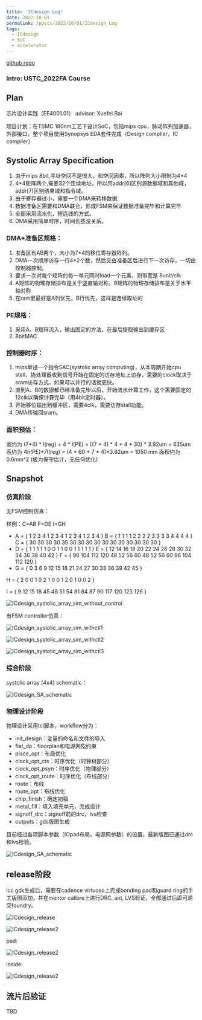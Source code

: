 ```yaml
---
title: 'ICdesign Log'
date: 2022-10-01
permalink: /posts/2022/10/01/ICdesign_Log
tags:
  - ICdesign
  - SoC
  - accelerator
---
```

[github repo](https://github.com/starkerfirst/USTC_2022FA_ICdesign)

### intro: USTC_2022FA Course

## Plan

芯片设计实践（EE4001.01）    			advisor: Xuefei Bai

项目计划：在TSMC 180nm工艺下设计SoC，包括mips cpu，脉动阵列加速器，外部接口，整个项目使用Synopsys EDA套件完成（Design complier，IC compiler）

## Systolic Array Specification

1. 由于mips 8bit,寻址空间不是很大，和空间因素，所以阵列大小限制为4*4
2. 4*4矩阵两个,需要32个连续地址，所以用addr[6]区别源数据域和其他域，addr[7]区别结果域和指令域。
3. 由于寄存器过小，需要一个DMA来转移数据
4. 数据准备区需要和DMA联合，形成FSM来保证数据准备完毕和计算完毕
5. 全部采用流水化，短连线的方式。
6. DMA采用简单时序，时间长些没关系。

### DMA+准备区规格：

1. 准备区有AB两个，大小为7*4的移位寄存器阵列。
2. DMA一次顺序访存一行4*2个数，然后交由准备区后进行下一次访存，一切由控制器控制。
3. 要求一次对每个矩阵的每一单元同时load一个元素，则带宽是 8unit/clk
4. A矩阵的物理存储排布是关于竖直轴对称，B矩阵的物理存储排布是关于水平轴对称
5. 在ram里最好是A列优先，B行优先，这样是连续取址的

### PE规格：

1. 采用A、B矩阵流入，输出固定的方法，在最后提取输出到缓存区
2. 8bitMAC

### 控制器时序：

1. mips单设一个指令SAC(systolic array computing)，从本周期开始cpu stall，协处理器收到信号开始在固定的访存地址上访存，需要的clock取决于sram访存方式，如果可以并行的话就更快。
2. 直到A、B的数据都已经准备完毕以后，开始流水计算工作，这个需要固定的12clk以确保计算完毕（用4bit定时器）。
3. 开始移位输出到缓冲区，需要4clk，需要访存stall功能。
4. DMA传输回sram。

### 面积预估：

宽约为 (7+4) * l(reg) + 4 * l(PE) = ((7 + 4) * 4 + 4 * 30) * 3.92um = 635um
高约为 4*h(PE)+7*l(reg) = (4 * 60 + 7 * 4)*3.92um = 1050 mm
面积约为 0.6mm^2 (极为保守估计，无任何优化)

## Snapshot

### 仿真阶段

无FSM控制仿真：

样例：C=AB       	F=DE   		I=GH

* A = {
  1 2 3 4
  1 2 3 4
  1 2 3 4
  1 2 3 4
  }
  B = {
  1 1 1 1
  2 2 2 2
  3 3 3 3
  4 4 4 4
  }
  C = {
  30 30 30 30
  30 30 30 30
  30 30 30 30
  30 30 30 30
  }
* D = {
  1 1 1 1
  1 0 0 1
  1 0 0 1
  1 1 1 1
  }
  E = {
  12 14 16 18
  20 22 24 26
  28 30 32 34
  36 38 40 42
  }
  F = {
  96 104 112 120
  48 52 56 60
  48 52 56 60
  96 104 112 120
  }
* G = {
  0 3 6 9
  12 15 18 21
  24 27 30 33
  36 39 42 45
  }

H = {
		2 0 0 1
		0 2 1 0
		0 1 2 0
		1 0 0 2
	}

I = {
		9 12 15 18
		45 48 51 54
		81 84 87 90
		117 120 123 126
	}

![ICdesign_systolic_array_sim_without_control](http://starkerfirst.github.io/YangbhPage/images/ICdesign_systolic_array_sim_without_control.png)

有FSM controller仿真：

![ICdesign_systolic_array_sim_withctl1](http://starkerfirst.github.io/YangbhPage/images/ICdesign_systolic_array_sim_withctl1.png)

![ICdesign_systolic_array_sim_withctl2](http://starkerfirst.github.io/YangbhPage/images/ICdesign_systolic_array_sim_withctl2.png)

![ICdesign_systolic_array_sim_withctl3](http://starkerfirst.github.io/YangbhPage/images/ICdesign_systolic_array_sim_withctl3.png)

### 综合阶段

systolic array (4x4) schematic：

![ICdesign_SA_schematic](http://starkerfirst.github.io/YangbhPage/images/ICdesign_SA_schematic.png)

### 物理设计阶段

物理设计采用tcl脚本，workflow分为：

* init_design：变量的命名和文件的导入
* flat_dp：floorplan和电源网松约束			
* place_opt：布局优化
* clock_opt_cts：时序优化（时钟树部分）
* clock_opt_psyn：时序优化（物理部分）
* clock_opt_route：时序优化（布线部分）
* route：布线
* route_opt：布线优化
* chip_finish：确定初稿
* metal_fill：填入填充单元，完成设计
* signoff_drc：signoff前的drc，lvs检查
* outputs：gds版图生成

目前经过各项脚本参数（IOpad布局，电源网参数）的设置，最新版图已通过drc和lvs检验。

![ICdesign_SA_schematic](http://starkerfirst.github.io/YangbhPage/images/ICdesign_layout.png)

## release阶段

icc gds生成后，需要在cadence virtuoso上完成bonding pad和guard ring的手工版图添加，并在mentor calibre上进行DRC, ant, LVS验证，全部通过后即可递交foundry。

![ICdesign_release](http://starkerfirst.github.io/YangbhPage/images/ICdesign_release.png)

![ICdesign_release2](http://starkerfirst.github.io/YangbhPage/images/ICdesign_release2.png)

pad:

![ICdesign_release2](http://starkerfirst.github.io/YangbhPage/images/ICdesign_pad.png)

inside:

![ICdesign_release2](http://starkerfirst.github.io/YangbhPage/images/ICdesign_inside.png)

## 流片后验证

TBD
